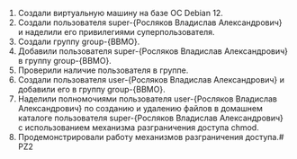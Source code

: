 1) Создали виртуальную машину на базе ОС Debian 12.
2) Создали пользователя super-{Росляков Владислав Александрович} и наделили его привилегиями суперпользователя.
3) Создали группу group-{BBMO}.
4) Добавили пользователя super-{Росляков Владислав Александрович} в группу group-{BBMO}.
5) Проверили наличие пользователя в группе.
6) Создали пользователя user-{Росляков Владислав Александрович} и добавили его в группу group-{BBMO}.
7) Наделили полномочиями пользователя user-{Росляков Владислав Александрович} по созданию и удалению файлов в домашнем каталоге пользователя super-{Росляков Владислав Александрович} с использованием механизма разграничения доступа chmod.
8) Продемонстрировали работу механизмов разграничения доступа.# PZ2

